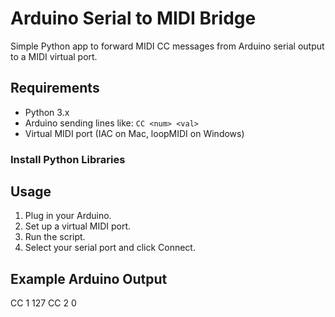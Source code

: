 # Arduino Serial to MIDI Bridge

Simple Python app to forward MIDI CC messages from Arduino serial output to a MIDI virtual port.

## Requirements

- Python 3.x
- Arduino sending lines like: `CC <num> <val>`
- Virtual MIDI port (IAC on Mac, loopMIDI on Windows)

### Install Python Libraries


## Usage

1. Plug in your Arduino.
2. Set up a virtual MIDI port.
3. Run the script.
4. Select your serial port and click Connect.

## Example Arduino Output

CC 1 127
CC 2 0
